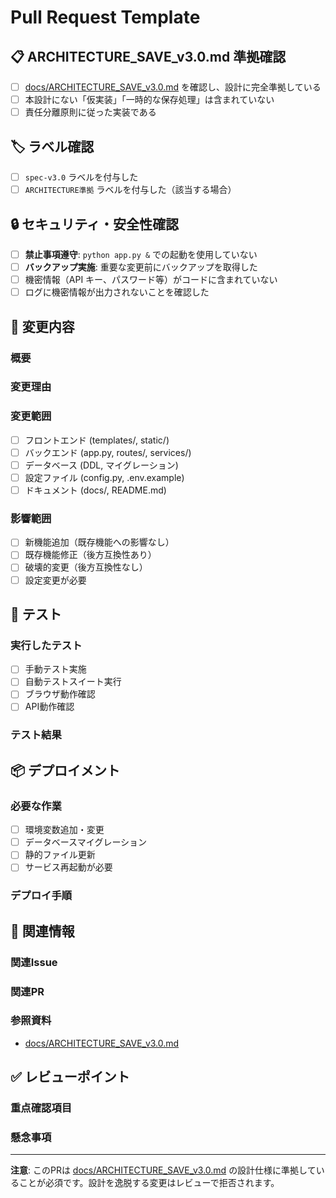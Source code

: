 # Pull Request Template

## 📋 ARCHITECTURE_SAVE_v3.0.md 準拠確認

- [ ] [docs/ARCHITECTURE_SAVE_v3.0.md](../docs/ARCHITECTURE_SAVE_v3.0.md) を確認し、設計に完全準拠している
- [ ] 本設計にない「仮実装」「一時的な保存処理」は含まれていない
- [ ] 責任分離原則に従った実装である

## 🏷️ ラベル確認

- [ ] `spec-v3.0` ラベルを付与した
- [ ] `ARCHITECTURE準拠` ラベルを付与した（該当する場合）

## 🔒 セキュリティ・安全性確認

- [ ] **禁止事項遵守**: `python app.py &` での起動を使用していない
- [ ] **バックアップ実施**: 重要な変更前にバックアップを取得した
- [ ] 機密情報（API キー、パスワード等）がコードに含まれていない
- [ ] ログに機密情報が出力されないことを確認した

## 📝 変更内容

### 概要
<!-- 変更内容の簡潔な説明 -->

### 変更理由
<!-- なぜこの変更が必要なのか -->

### 変更範囲
- [ ] フロントエンド (templates/, static/)
- [ ] バックエンド (app.py, routes/, services/)
- [ ] データベース (DDL, マイグレーション)
- [ ] 設定ファイル (config.py, .env.example)
- [ ] ドキュメント (docs/, README.md)

### 影響範囲
- [ ] 新機能追加（既存機能への影響なし）
- [ ] 既存機能修正（後方互換性あり）
- [ ] 破壊的変更（後方互換性なし）
- [ ] 設定変更が必要

## 🧪 テスト

### 実行したテスト
- [ ] 手動テスト実施
- [ ] 自動テストスイート実行
- [ ] ブラウザ動作確認
- [ ] API動作確認

### テスト結果
<!-- テスト結果の詳細、スクリーンショット等 -->

## 📦 デプロイメント

### 必要な作業
- [ ] 環境変数追加・変更
- [ ] データベースマイグレーション
- [ ] 静的ファイル更新
- [ ] サービス再起動が必要

### デプロイ手順
<!-- 特別なデプロイ手順がある場合 -->

## 🔗 関連情報

### 関連Issue
<!-- Closes #123, Fixes #456 等 -->

### 関連PR
<!-- 依存する他のPR、関連するPR -->

### 参照資料
- [docs/ARCHITECTURE_SAVE_v3.0.md](../docs/ARCHITECTURE_SAVE_v3.0.md)
<!-- その他の参照ドキュメント -->

## ✅ レビューポイント

### 重点確認項目
<!-- レビュアーに特に確認してほしい点 -->

### 懸念事項
<!-- 実装において不安な点、議論したい点 -->

---

**注意**: このPRは [docs/ARCHITECTURE_SAVE_v3.0.md](../docs/ARCHITECTURE_SAVE_v3.0.md) の設計仕様に準拠していることが必須です。設計を逸脱する変更はレビューで拒否されます。